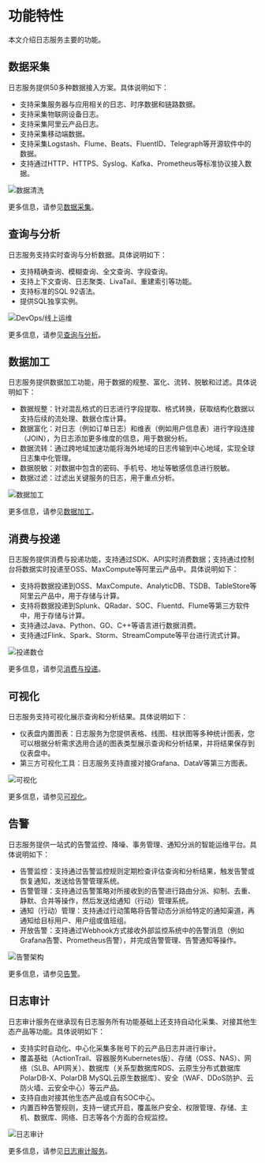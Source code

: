 # 功能特性

本文介绍日志服务主要的功能。

## 数据采集

日志服务提供50多种数据接入方案。具体说明如下：

-   支持采集服务器与应用相关的日志、时序数据和链路数据。
-   支持采集物联网设备日志。
-   支持采集阿里云产品日志。
-   支持采集移动端数据。
-   支持采集Logstash、Flume、Beats、FluentID、Telegraph等开源软件中的数据。
-   支持通过HTTP、HTTPS、Syslog、Kafka、Prometheus等标准协议接入数据。

![数据清洗](https://static-aliyun-doc.oss-accelerate.aliyuncs.com/assets/img/zh-CN/8348012261/p2357.png)

更多信息，请参见[数据采集](/intl.zh-CN/数据采集/采集方式.md)。

## 查询与分析

日志服务支持实时查询与分析数据。具体说明如下：

-   支持精确查询、模糊查询、全文查询、字段查询。
-   支持上下文查询、日志聚类、LivaTail、重建索引等功能。
-   支持标准的SQL 92语法。
-   提供SQL独享实例。

![DevOps/线上运维](https://static-aliyun-doc.oss-accelerate.aliyuncs.com/assets/img/zh-CN/8887252261/p2364.png)

更多信息，请参见[查询与分析](/intl.zh-CN/查询与分析/查询简介.md)。

## 数据加工

日志服务提供数据加工功能，用于数据的规整、富化、流转、脱敏和过滤。具体说明如下：

-   数据规整：针对混乱格式的日志进行字段提取、格式转换，获取结构化数据以支持后续的流处理、数据仓库计算。
-   数据富化：对日志（例如订单日志）和维表（例如用户信息表）进行字段连接（JOIN），为日志添加更多维度的信息，用于数据分析。
-   数据流转：通过跨地域加速功能将海外地域的日志传输到中心地域，实现全球日志集中化管理。
-   数据脱敏：对数据中包含的密码、手机号、地址等敏感信息进行脱敏。
-   数据过滤：过滤出关键服务的日志，用于重点分析。

![数据加工](https://static-aliyun-doc.oss-accelerate.aliyuncs.com/assets/img/zh-CN/6077152261/p273484.png)

更多信息，请参见[数据加工](/intl.zh-CN/数据加工/简介.md)。

## 消费与投递

日志服务提供消费与投递功能，支持通过SDK、API实时消费数据；支持通过控制台将数据实时投递至OSS、MaxCompute等阿里云产品中。具体说明如下：

-   支持将数据投递到OSS、MaxCompute、AnalyticDB、TSDB、TableStore等阿里云产品中，用于存储与计算。
-   支持将数据投递到Splunk、QRadar、SOC、Fluentd、Flume等第三方软件中，用于存储与计算。
-   支持通过Java、Python、GO、C++等语言进行数据消费。
-   支持通过Flink、Spark、Storm、StreamCompute等平台进行流式计算。

![投递数仓](https://static-aliyun-doc.oss-accelerate.aliyuncs.com/assets/img/zh-CN/6077152261/p2363.png)

更多信息，请参见[消费与投递](/intl.zh-CN/消费与投递/实时消费/简介.md)。

## 可视化

日志服务支持可视化展示查询和分析结果。具体说明如下：

-   仪表盘内置图表：日志服务为您提供表格、线图、柱状图等多种统计图表，您可以根据分析需求选用合适的图表类型展示查询和分析结果，并将结果保存到仪表盘中。
-   第三方可视化工具：日志服务支持直接对接Grafana、DataV等第三方图表。

![可视化](https://static-aliyun-doc.oss-accelerate.aliyuncs.com/assets/img/zh-CN/6077152261/p277249.png)

更多信息，请参见[可视化](/intl.zh-CN/可视化/统计图表/图表说明.md)。

## 告警

日志服务提供一站式的告警监控、降噪、事务管理、通知分派的智能运维平台。具体说明如下：

-   告警监控：支持通过告警监控规则定期检查评估查询和分析结果，触发告警或恢复通知，发送给告警管理系统。
-   告警管理：支持通过告警策略对所接收到的告警进行路由分派、抑制、去重、静默、合并等操作，然后发送给通知（行动）管理系统。
-   通知（行动）管理：支持通过行动策略将告警动态分派给特定的通知渠道，再通知给目标用户、用户组或值班组。
-   开放告警：支持通过Webhook方式接收外部监控系统中的告警消息（例如Grafana告警、Prometheus告警），并完成告警管理、告警通知等操作。

![告警架构](https://static-aliyun-doc.oss-accelerate.aliyuncs.com/assets/img/zh-CN/2826530261/p261972.png)

更多信息，请参见[告警](/intl.zh-CN/告警/告警（新版）/功能简介/什么是日志服务告警.md)。

## 日志审计

日志审计服务在继承现有日志服务所有功能基础上还支持自动化采集、对接其他生态产品等功能。具体说明如下：

-   支持实时自动化、中心化采集多账号下的云产品日志并进行审计。
-   覆盖基础（ActionTrail、容器服务Kubernetes版）、存储（OSS、NAS）、网络（SLB、API网关）、数据库（关系型数据库RDS、云原生分布式数据库PolarDB-X、PolarDB MySQL云原生数据库）、安全（WAF、DDoS防护、云防火墙、云安全中心）等云产品。
-   支持自由对接其他生态产品或自有SOC中心。
-   内置百种告警规则，支持一键式开启，覆盖账户安全、权限管理、存储、主机、数据库、网络、日志等各个方面的合规监控。

![日志审计](https://static-aliyun-doc.oss-accelerate.aliyuncs.com/assets/img/zh-CN/9348012261/p273493.png)

更多信息，请参见[日志审计服务](/intl.zh-CN/应用中心（App）/日志审计服务/简介.md)。

